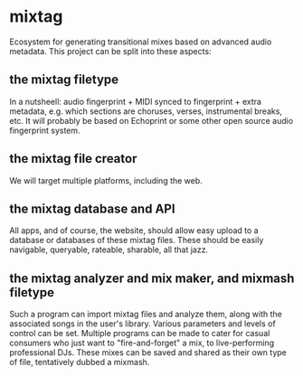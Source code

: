 # mixtag
Ecosystem for generating transitional mixes based on advanced audio metadata. This project can be split into these aspects:

## the mixtag filetype
In a nutsheell: audio fingerprint + MIDI synced to fingerprint + extra metadata, e.g. which sections are choruses, verses, instrumental breaks, etc. It will probably be based on Echoprint or some other open source audio fingerprint system.

## the mixtag file creator
We will target multiple platforms, including the web. 

## the mixtag database and API
All apps, and of course, the website, should allow easy upload to a database or databases of these mixtag files. These should be easily navigable, queryable, rateable, sharable, all that jazz.

## the mixtag analyzer and mix maker, and mixmash filetype
Such a program can import mixtag files and analyze them, along with the associated songs in the user's library. Various parameters and levels of control can be set. Multiple programs can be made to cater for casual consumers who just want to "fire-and-forget" a mix, to live-performing professional DJs. These mixes can be saved and shared as their own type of file, tentatively dubbed a mixmash.